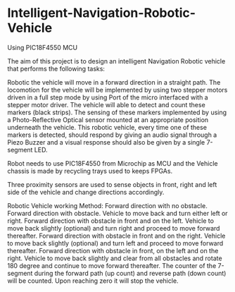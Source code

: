 # Intelligent-Navigation-Robotic-Vehicle
Using PIC18F4550 MCU

The aim of this project is to design an intelligent Navigation Robotic vehicle that performs the following tasks:

Robotic the vehicle will move in a forward direction in a straight path. The locomotion for the vehicle will be implemented by using two stepper motors driven in a full step mode by using Port of the micro interfaced with a stepper motor driver.
The vehicle will able to detect and count these markers (black strips). The sensing of these markers implemented by using a Photo-Reflective Optical sensor mounted at an appropriate position underneath the vehicle.
This robotic vehicle, every time one of these markers is detected, should respond by giving an audio signal through a Piezo Buzzer and a visual response should also be given by a single 7-segment LED.


Robot needs to use PIC18F4550 from Microchip as MCU and the Vehicle chassis is made by recycling trays used to keeps FPGAs.

Three proximity sensors are used to sense objects in front, right and left side of the vehicle and change directions accordingly.

Robotic Vehicle working Method: 
  Forward direction with no obstacle. 
  Forward direction with obstacle. Vehicle to move back and turn either left or right. 
  Forward direction with obstacle in front and on the left. Vehicle to move back slightly (optional) and turn right and proceed to move forward thereafter. 
  Forward direction with obstacle in front and on the right. Vehicle to move back slightly (optional) and turn left and proceed to move forward thereafter. Forward direction with obstacle in front, on the left and on the right. Vehicle to move back slightly and clear from all obstacles and rotate 180 degree and continue to move forward thereafter. The counter of the 7-segment during the forward path (up count) and reverse path (down count) will be counted. Upon reaching zero it will stop the vehicle.
